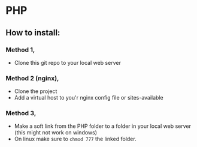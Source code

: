 # PHP

## How to install:

### Method 1,
- Clone this git repo to your local web server

### Method 2 (nginx),
- Clone the project
- Add a virtual host to you'r nginx config file or sites-available

### Method 3,
- Make a soft link from the PHP folder to a folder in your local web server (this might not work on windows)
- On linux make sure to `chmod 777` the linked folder.
